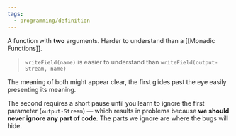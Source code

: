 ```yaml
---
tags:
  - programming/definition
---
```

A function with **two** arguments. Harder to understand than a [[Monadic Functions]].

> `writeField(name)` is easier to understand than `writeField(output-Stream, name)`

The meaning of both might appear clear, the first glides past the eye easily presenting its meaning.

The second requires a short pause until you learn to ignore the first parameter (`output-Stream`) — which results in problems because **we should never ignore any part of code**. The parts we ignore are where the bugs will hide.